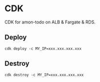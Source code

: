 # CDK

CDK for amon-todo on ALB & Fargate & RDS.

## Deploy

```
cdk deploy -c MY_IP=xxx.xxx.xxx.xxx
```

## Destroy

```
cdk destroy -c MY_IP=xxx.xxx.xxx.xxx
```
